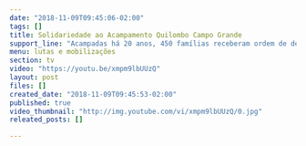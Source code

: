 ```yaml
---
date: "2018-11-09T09:45:06-02:00"
tags: []
title: Solidariedade ao Acampamento Quilombo Campo Grande
support_line: "Acampadas há 20 anos, 450 famílias receberam ordem de despejo. "
menu: lutas e mobilizações
section: tv
video: "https://youtu.be/xmpm9lbUUzQ"
layout: post
files: []
created_date: "2018-11-09T09:45:53-02:00"
published: true
video_thumbnail: "http://img.youtube.com/vi/xmpm9lbUUzQ/0.jpg"
releated_posts: []

---
```

